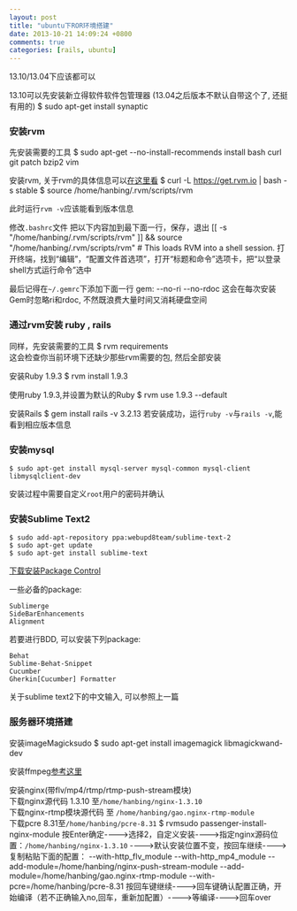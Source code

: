```yaml
---
layout: post
title: "ubuntu下ROR环境搭建"
date: 2013-10-21 14:09:24 +0800
comments: true
categories: [rails, ubuntu]
---
```

13.10/13.04下应该都可以

13.10可以先安装新立得软件软件包管理器 (13.04之后版本不默认自带这个了, 还挺有用的)
    $ sudo apt-get install synaptic  

### 安装rvm
先安装需要的工具
    $ sudo apt-get --no-install-recommends install bash curl git patch bzip2 vim

安装rvm, 关于rvm的具体信息可以[在这里看](https://rvm.io/)
    $ curl -L https://get.rvm.io | bash -s stable
    $ source /home/hanbing/.rvm/scripts/rvm

此时运行`rvm -v`应该能看到版本信息

修改`.bashrc`文件
把以下内容加到最下面一行，保存，退出
    [[ -s "/home/hanbing/.rvm/scripts/rvm" ]] && source "/home/hanbing/.rvm/scripts/rvm"  # This loads RVM into a shell session.
打开终端，找到“编辑”，“配置文件首选项”，打开“标题和命令”选项卡，把“以登录shell方式运行命令”选中

最后记得在`~/.gemrc`下添加下面一行
    gem: --no-ri --no-rdoc
这会在每次安装Gem时忽略ri和rdoc, 不然既浪费大量时间又消耗硬盘空间
  
  
### 通过rvm安装 ruby , rails
同样，先安装需要的工具
    $ rvm requirements  
这会检查你当前环境下还缺少那些rvm需要的包, 然后全部安装
  
安装Ruby 1.9.3
    $ rvm install 1.9.3 

使用ruby 1.9.3,并设置为默认的Ruby
    $ rvm use 1.9.3 --default

安装Rails
    $ gem install rails -v 3.2.13
若安装成功，运行`ruby -v`与`rails -v`,能看到相应版本信息

### 安装mysql
    $ sudo apt-get install mysql-server mysql-common mysql-client libmysqlclient-dev
  安装过程中需要自定义`root`用户的密码并确认

### 安装Sublime Text2
    $ sudo add-apt-repository ppa:webupd8team/sublime-text-2  
    $ sudo apt-get update  
    $ sudo apt-get install sublime-text

[下载安装Package Control](https://sublime.wbond.net/installation#Manual)

一些必备的package:
>
    Sublimerge  
    SideBarEnhancements  
    Alignment
  
若要进行BDD, 可以安装下列package:
>
    Behat  
    Sublime-Behat-Snippet  
    Cucumber  
    Gherkin[Cucumber] Formatter

关于sublime text2下的中文输入, 可以参照上一篇
  
### 服务器环境搭建
安装imageMagicksudo 
    $ sudo apt-get install imagemagick libmagickwand-dev
  
安装ffmpeg[参考这里](http://ffmpeg.org/trac/ffmpeg/wiki/UbuntuCompilationGuide)

安装nginx(带flv/mp4/rtmp/rtmp-push-stream模块)    
下载nginx源代码 1.3.10 至`/home/hanbing/nginx-1.3.10`  
下载nginx-rtmp模块源代码 至 `/home/hanbing/gao.nginx-rtmp-module`  
下载pcre 8.31至`/home/hanbing/pcre-8.31`
    $ rvmsudo passenger-install-nginx-module
按Enter确定---->选择2，自定义安装---->指定nginx源码位置：`/home/hanbing/nginx-1.3.10` ---->默认安装位置不变，按回车继续---->  复制粘贴下面的配置：
    --with-http_flv_module --with-http_mp4_module --add-module=/home/hanbing/nginx-push-stream-module --add-module=/home/hanbing/gao.nginx-rtmp-module --with-pcre=/home/hanbing/pcre-8.31
按回车键继续---->回车键确认配置正确，开始编译（若不正确输入no,回车，重新加配置）---->等编译---->回车over  
  
    
  
  